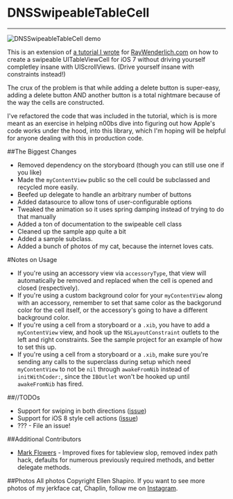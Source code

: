 DNSSwipeableTableCell
====
----

![DNSSwipeableTableCell demo](swipeable.gif)

This is an extension of [a tutorial I wrote](http://www.raywenderlich.com/62435/make-swipeable-table-view-cell-actions-without-going-nuts-scroll-views) for [RayWenderlich.com](http://www.raywenderlich.com) on how to create a swipeable UITableViewCell for iOS 7 without driving yourself completley insane with UIScrollViews. (Drive yourself insane with constraints instead!)
 
The crux of the problem is that while adding a delete button is super-easy, adding a delete button AND another button is a total nightmare because of the way the cells are constructed. 

I've refactored the code that was included in the tutorial, which is is more meant as an exercise in helping n00bs dive into figuring out how Apple's code works under the hood, into this library, which I'm hoping will be helpful for anyone dealing with this in production code. 

##The Biggest Changes
* Removed dependency on the storyboard (though you can still use one if you like)
* Made the `myContentView` public so the cell could be subclassed and recycled more easily.
* Beefed up delegate to handle an arbitrary number of buttons
* Added datasource to allow tons of user-configurable options
* Tweaked the animation so it uses spring damping instead of trying to do that manually
* Added a ton of documentation to the swipeable cell class
* Cleaned up the sample app quite a bit
* Added a sample subclass.
* Added a bunch of photos of my cat, because the internet loves cats. 

#Notes on Usage 

* If you're using an accessory view via `accessoryType`, that view will automatically be removed and replaced when the cell is opened and closed (respectively). 
* If you're using a custom background color for your `myContentView` along with an accessory, remember to set that same color as the backgorund color for the cell itself, or the accessory's going to have a different background color.
* If you're using a cell from a storyboard or a `.xib`, you have to add a `myContentView` view, and hook up the `NSLayoutConstraint` outlets to the left and right constraints. See the sample project for an example of how to set this up.
* If you're using a cell from a storyboard or a `.xib`, make sure you're sending any calls to the superclass during setup which need `myContentView` to not be `nil` through `awakeFromNib` instead of `initWithCoder:`, since the `IBOutlet` won't be hooked up until `awakeFromNib` has fired. 

##//TODOs
* Support for swiping in both directions ([issue](https://github.com/designatednerd/DNSSwipeableTableCell/issues/7))
* Support for iOS 8 style cell actions ([issue](https://github.com/designatednerd/DNSSwipeableTableCell/issues/15))
* ??? - File an issue!

##Additional Contributors
* [Mark Flowers](https://github.com/markflowers) - Improved fixes for tableview slop, removed index path hack, defaults for numerous previously required methods, and better delegate methods.


##Photos
All photos Copyright Ellen Shapiro. If you want to see more photos of my jerkface cat, Chaplin, follow me on [Instagram](http://instagram.com/loudguitars).
